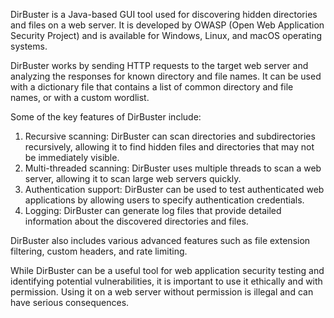 DirBuster is a Java-based GUI tool used for discovering hidden directories and files on a web server. It is developed by OWASP (Open Web Application Security Project) and is available for Windows, Linux, and macOS operating systems.

DirBuster works by sending HTTP requests to the target web server and analyzing the responses for known directory and file names. It can be used with a dictionary file that contains a list of common directory and file names, or with a custom wordlist.

Some of the key features of DirBuster include:

1. Recursive scanning: DirBuster can scan directories and subdirectories recursively, allowing it to find hidden files and directories that may not be immediately visible.
2. Multi-threaded scanning: DirBuster uses multiple threads to scan a web server, allowing it to scan large web servers quickly.
3. Authentication support: DirBuster can be used to test authenticated web applications by allowing users to specify authentication credentials.
4. Logging: DirBuster can generate log files that provide detailed information about the discovered directories and files.

DirBuster also includes various advanced features such as file extension filtering, custom headers, and rate limiting.

While DirBuster can be a useful tool for web application security testing and identifying potential vulnerabilities, it is important to use it ethically and with permission. Using it on a web server without permission is illegal and can have serious consequences.